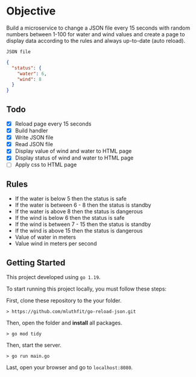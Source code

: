 # Objective

Build a microservice to change a JSON file every 15 seconds with random numbers between 1-100 for water and wind values and create a page to display data according to the rules and always up-to-date (auto reload).

`JSON file`

```json
{
  "status": {
    "water": 6,
    "wind": 8
  }
}
```

## Todo

- [x] Reload page every 15 seconds
- [x] Build handler
- [x] Write JSON file
- [x] Read JSON file
- [x] Display value of wind and water to HTML page
- [x] Display status of wind and water to HTML page
- [ ] Apply css to HTML page

## Rules

- If the water is below 5 then the status is safe
- If the water is between 6 - 8 then the status is standby
- If the water is above 8 then the status is dangerous
- If the wind is below 6 then the status is safe
- If the wind is between 7 - 15 then the status is standby
- If the wind is above 15 then the status is dangerous
- Value of water in meters
- Value wind in meters per second

## Getting Started

This project developed using `go 1.19`.

To start running this project locally, you must follow these steps:

First, clone these repository to the your folder.

```
> https://github.com/mluthfit/go-reload-json.git
```

Then, open the folder and **install** all packages.

```
> go mod tidy
```

Then, start the server.

```
> go run main.go
```

Last, open your browser and go to `localhost:8080`.
